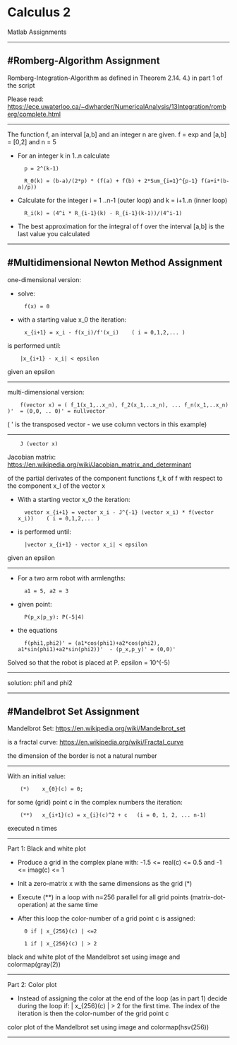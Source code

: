 # Calculus 2
Matlab Assignments

_________________________________________________________________________________________________________________________________________________________

#Romberg-Algorithm Assignment
-----------------------------
Romberg-Integration-Algorithm as defined in Theorem 2.14. 4.) in part 1 of the script

Please read: https://ece.uwaterloo.ca/~dwharder/NumericalAnalysis/13Integration/romberg/complete.html

------------

The function f, an interval [a,b] and an integer n are given. f = exp and [a,b] = [0,2] and n = 5

- For an integer k in 1..n calculate

        p = 2^(k-1)

        R_0(k) = (b-a)/(2*p) * (f(a) + f(b) + 2*Sum_{i=1}^{p-1} f(a+i*(b-a)/p))

- Calculate for the integer i = 1 ..n-1 (outer loop) and k = i+1..n  (inner loop)

        R_i(k) = (4^i * R_{i-1}(k) - R_{i-1}(k-1))/(4^i-1) 

- The best approximation for the integral of f over the interval [a,b] is the last value you calculated

_________________________________________________________________________________________________________________________________________________________

#Multidimensional Newton Method Assignment
-------------------------------------------
one-dimensional version:

- solve:
          
        f(x) = 0

- with a starting value x_0 the iteration: 

        x_{i+1} = x_i - f(x_i)/f'(x_i)    ( i = 0,1,2,... )

is performed until:

        |x_{i+1} - x_i| < epsilon

given an epsilon

------------

multi-dimensional version:

        f(vector x) = ( f_1(x_1,..x_n), f_2(x_1,..x_n), ... f_n(x_1,..x_n) )'  = (0,0, .. 0)' = nullvector

( ' is the transposed vector - we use column vectors in this example)

------------

        J (vector x)

Jacobian matrix: https://en.wikipedia.org/wiki/Jacobian_matrix_and_determinant 

of the partial derivates of the component functions f_k of f with respect to the component x_l of the vector x

- With a starting vector x_0 the iteration: 

        vector x_{i+1} = vector x_i - J^{-1} (vector x_i) * f(vector x_i))    ( i = 0,1,2,... )
        
- is performed until:

        |vector x_{i+1} - vector x_i| < epsilon
        
given an epsilon

------------

- For a two arm robot with armlengths:

        a1 = 5, a2 = 3  
       
- given point:
        
        P(p_x|p_y): P(-5|4) 

- the equations

        f(phi1,phi2)' = (a1*cos(phi1)+a2*cos(phi2), a1*sin(phi1)+a2*sin(phi2))'  - (p_x,p_y)' = (0,0)'

Solved so that the robot is placed at P.
epsilon = 10^(-5)

------------

solution:  phi1 and phi2

_________________________________________________________________________________________________________________________________________________________

#Mandelbrot Set Assignment
--------------------------
Mandelbrot Set: https://en.wikipedia.org/wiki/Mandelbrot_set

is a fractal curve: https://en.wikipedia.org/wiki/Fractal_curve

the dimension of the border is not a natural number

------------

With an initial value: 
      
        (*)    x_{0}(c) = 0;

for some (grid) point c in the complex numbers the iteration:
       
        (**)   x_{i+1}(c) = x_{i}(c)^2 + c   (i = 0, 1, 2, ... n-1)

executed n times

------------

Part 1: Black and white plot

- Produce a grid in the complex plane with: -1.5 <= real(c) <= 0.5  and -1 <= imag(c) <= 1
-  Init a zero-matrix x with the same dimensions as the grid (*)
- Execute (**) in a loop with n=256 parallel for all grid points (matrix-dot-operation) at the same time
- After this loop the color-number of a grid point c is assigned: 
        
        0 if | x_{256}(c) | <=2
        
        1 if | x_{256}(c) | > 2

black and white plot of the Mandelbrot set using image and colormap(gray(2))

------------

Part 2: Color plot

- Instead of assigning the color at the end of the loop (as in part 1) decide during the loop if: | x_{256}(c) | > 2
  for the first time. The index of the iteration is then the color-number of the grid point c

color plot of the Mandelbrot set using image and colormap(hsv(256))

_________________________________________________________________________________________________________________________________________________________
